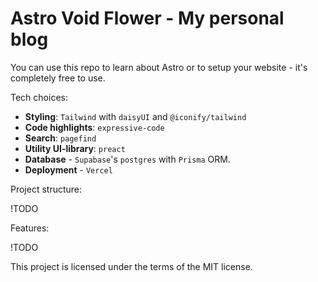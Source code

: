 # Astro Void Flower - My personal blog

You can use this repo to learn about Astro or to setup your website - it's completely free to use.

Tech choices:

- **Styling**: `Tailwind` with `daisyUI` and `@iconify/tailwind`
- **Code highlights**: `expressive-code`
- **Search**: `pagefind`
- **Utility UI-library**: `preact`
- **Database** - `Supabase`'s `postgres` with `Prisma` ORM.
- **Deployment** - `Vercel`

Project structure:

!TODO

Features:

!TODO

This project is licensed under the terms of the MIT license.
